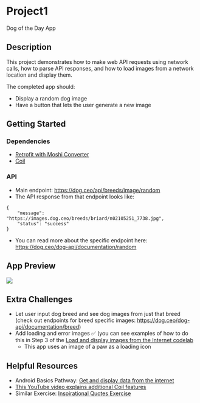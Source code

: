 # Project1
Dog of the Day App

## Description

This project demonstrates how to make web API requests using network calls, how to parse API responses, and how to load images from a network location and display them.

The completed app should:
* Display a random dog image
* Have a button that lets the user generate a new image


## Getting Started

### Dependencies

* [Retrofit with Moshi Converter](https://github.com/square/retrofit/tree/master/retrofit-converters/moshi?msclkid=56381962b2d111eca8064cdbfe36035f)
* [Coil](https://github.com/coil-kt/coil)

### API

* Main endpoint: https://dog.ceo/api/breeds/image/random 
* The API response from that endpoint looks like:
```
{
    "message": "https://images.dog.ceo/breeds/briard/n02105251_7738.jpg",
    "status": "success"
}
```
* You can read more about the specific endpoint here: https://dog.ceo/dog-api/documentation/random 


## App Preview

![](https://media.giphy.com/media/yQK6M4TwMRY6IRYcm2/giphy.gif)

## Extra Challenges

* Let user input dog breed and see dog images from just that breed (check out endpoints for breed specific images: ​​https://dog.ceo/dog-api/documentation/breed)
* Add loading and error images :white_check_mark: (you can see examples of how to do this in Step 3 of the [Load and display images from the Internet codelab](https://developer.android.com/codelabs/basic-android-kotlin-training-internet-images?)
  * This app uses an image of a paw as a loading icon


## Helpful Resources
* Android Basics Pathway: [Get and display data from the internet](https://developer.android.com/courses/pathways/android-basics-kotlin-unit-4-pathway-2)
* [This YouTube video explains additional Coil features](https://www.youtube.com/watch?v=IBaUjzn2Rgo)
* Similar Exercise: [Inspirational Quotes Exercise](https://github.com/calren/InspirationalQuotesExercise)
